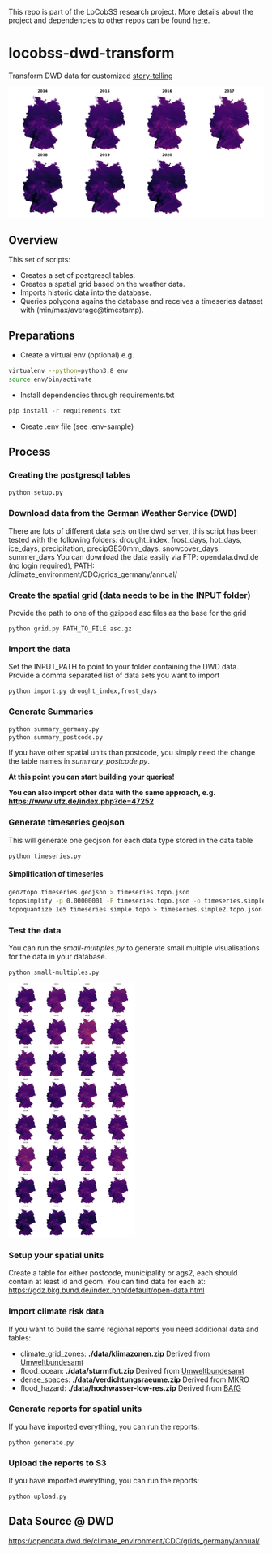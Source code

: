 This repo is part of the LoCobSS research project. More details about the project and dependencies to other repos can be found [here](https://github.com/sebastian-meier/LoCobSS-documentation).

# locobss-dwd-transform
Transform DWD data for customized [story-telling](https://github.com/sebastian-meier/locobss-story-climate-risk-zones)

![Preview](thumbnail.png)

## Overview
This set of scripts:
- Creates a set of postgresql tables. 
- Creates a spatial grid based on the weather data.
- Imports historic data into the database.
- Queries polygons agains the database and receives a timeseries dataset with (min/max/average@timestamp).

## Preparations
- Create a virtual env (optional) e.g.
```bash
virtualenv --python=python3.8 env
source env/bin/activate
```
- Install dependencies through requirements.txt
```bash 
pip install -r requirements.txt
```
- Create .env file (see .env-sample)

## Process

### Creating the postgresql tables
```
python setup.py
```

### Download data from the German Weather Service (DWD)
There are lots of different data sets on the dwd server, this script has been tested with the following folders: drought_index, frost_days, hot_days, ice_days, precipitation, precipGE30mm_days, snowcover_days, summer_days
You can download the data easily via FTP: opendata.dwd.de (no login required), PATH: /climate_environment/CDC/grids_germany/annual/

### Create the spatial grid (data needs to be in the INPUT folder)
Provide the path to one of the gzipped asc files as the base for the grid
```
python grid.py PATH_TO_FILE.asc.gz
```

### Import the data
Set the INPUT_PATH to point to your folder containing the DWD data. Provide a comma separated list of data sets you want to import
```
python import.py drought_index,frost_days
```

### Generate Summaries
```
python summary_germany.py
python summary_postcode.py
```
If you have other spatial units than postcode, you simply need the change the table names in *summary_postcode.py*.

**At this point you can start building your queries!**

**You can also import other data with the same approach, e.g. https://www.ufz.de/index.php?de=47252**

### Generate timeseries geojson
This will generate one geojson for each data type stored in the data table
```
python timeseries.py
```
#### Simplification of timeseries

```bash
geo2topo timeseries.geojson > timeseries.topo.json
toposimplify -p 0.00000001 -F timeseries.topo.json -o timeseries.simple.topo.json
topoquantize 1e5 timeseries.simple.topo > timeseries.simple2.topo.json
```

### Test the data
You can run the *small-multiples.py* to generate small multiple visualisations for the data in your database.
```
python small-multiples.py
```

![Small Multiples](small_multiples.png)

### Setup your spatial units
Create a table for either postcode, municipality or ags2, each should contain at least id and geom. You can find data for each at: https://gdz.bkg.bund.de/index.php/default/open-data.html

### Import climate risk data
If you want to build the same regional reports you need additional data and tables:

- climate_grid_zones: **./data/klimazonen.zip** Derived from [Umweltbundesamt](https://www.umweltbundesamt.de/sites/default/files/medien/376/dokumente/handlungsfelduebergreifende_schwerpunkte_der_folgen_des_klimawandels_1.pdf)
- flood_ocean: **./data/sturmflut.zip** Derived from [Umweltbundesamt](https://www.umweltbundesamt.de/sites/default/files/medien/376/dokumente/handlungsfelduebergreifende_schwerpunkte_der_folgen_des_klimawandels_1.pdf)
- dense_spaces: **./data/verdichtungsraeume.zip** Derived from [MKRO](https://www.bbsr.bund.de/BBSR/DE/forschung/raumbeobachtung/Raumabgrenzungen/deutschland/gemeinden/Verdichtungsraeume/verdichtungsraeume.html)
- flood_hazard: **./data/hochwasser-low-res.zip** Derived from [BAfG](https://geoportal.bafg.de/inspire/download/NZ/servicefeed.xml)

### Generate reports for spatial units
If you have imported everything, you can run the reports:
```
python generate.py
```

### Upload the reports to S3
If you have imported everything, you can run the reports:
```
python upload.py
```

## Data Source @ DWD
https://opendata.dwd.de/climate_environment/CDC/grids_germany/annual/

